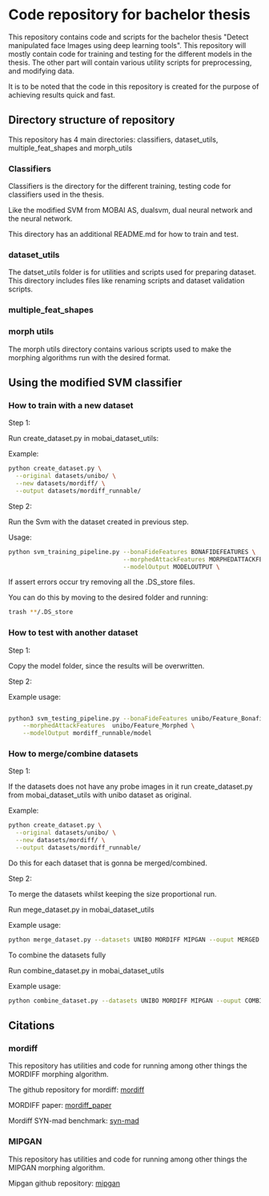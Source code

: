 # Code repository for bachelor thesis 
This repository contains code and scripts for the bachelor thesis "Detect manipulated face Images using deep learning tools". This repository will mostly contain code for training and testing for the different models in the thesis. The other 
part will contain various utility scripts for preprocessing, and modifying data.

It is to be noted that the code in this repository is created for the purpose of
achieving results quick and fast.

## Directory structure of repository
This repository has 4 main directories: classifiers, dataset_utils, multiple_feat_shapes
and morph_utils


### Classifiers
Classifiers is the directory for the different training, testing code for 
classifiers used in the thesis.

Like the modified SVM from MOBAI AS, dualsvm, dual neural network and the neural network.

This directory has an additional README.md for how to train and test.

### dataset_utils

The datset_utils folder is for utilities and scripts used for preparing dataset.
This directory includes files like renaming scripts and dataset validation scripts.

### multiple_feat_shapes 

### morph utils

The morph utils directory contains various scripts used to make the 
morphing algorithms run with the desired format.


## Using the modified SVM classifier 

### How to train with a new dataset 
Step 1: 

Run create_dataset.py in mobai_dataset_utils:


Example:
```bash
python create_dataset.py \
  --original datasets/unibo/ \
  --new datasets/mordiff/ \
  --output datasets/mordiff_runnable/

```

Step 2:

Run the Svm with the dataset created in previous step. 

Usage:
```bash
python svm_training_pipeline.py --bonaFideFeatures BONAFIDEFEATURES \
                                --morphedAttackFeatures MORPHEDATTACKFEATURES \
                                --modelOutput MODELOUTPUT \
```




If assert errors occur try removing all the .DS_store files.

You can do this by moving to the desired folder and running:
```bash
trash **/.DS_store
```


### How to test with another dataset 

Step 1: 

Copy the model folder, since the results will be overwritten.

Step 2:

Example usage:
```bash

python3 svm_testing_pipeline.py --bonaFideFeatures unibo/Feature_Bonafide \
	--morphedAttackFeatures  unibo/Feature_Morphed \
	--modelOutput mordiff_runnable/model
```


### How to merge/combine datasets

<!-- These instructions are for merging 2 or more datasets, whilst keeping the size -->
<!-- proportional.  -->

Step 1:

If the datasets does not have any probe images in it run create_dataset.py 
from mobai_dataset_utils with unibo dataset as original.

Example:
```bash
python create_dataset.py \
  --original datasets/unibo/ \
  --new datasets/mordiff/ \
  --output datasets/mordiff_runnable/

```

Do this for each dataset that is gonna be merged/combined.


Step 2:


To merge the datasets whilst keeping the size proportional run. 

Run mege_dataset.py in mobai_dataset_utils


Example usage: 
```bash
python merge_dataset.py --datasets UNIBO MORDIFF MIPGAN --ouput MERGED
```

To combine the datasets fully 

Run combine_dataset.py in mobai_dataset_utils

Example usage:

```bash
python combine_dataset.py --datasets UNIBO MORDIFF MIPGAN --ouput COMBINED
```

## Citations

### mordiff

This repository has utilities and code for running among other things the MORDIFF morphing algorithm.

The github repository for mordiff: [mordiff](https://github.com/naserdamer/MorDIFF)

MORDIFF paper: [mordiff_paper](https://arxiv.org/abs/2302.01843)

Mordiff SYN-mad benchmark: [syn-mad](https://doi.org/10.1109/IJCB54206.2022.10007950)

### MIPGAN


This repository has utilities and code for running among other things the MIPGAN morphing algorithm.

Mipgan github repository: [mipgan](https://github.com/ZHYYYYYYYYYYYY/MIPGAN-face-morphing-algorithm)
